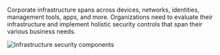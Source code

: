 Corporate infrastructure spans across devices, networks, identities, management tools, apps, and more. Organizations need to evaluate their infrastructure and implement holistic security controls that span their various business needs.

![Infrastructure security components](../media/2-infrastructure-components.png)